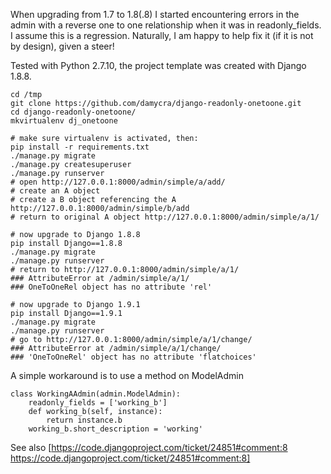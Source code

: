 When upgrading from 1.7 to 1.8(.8) I started encountering errors in the admin with a reverse one to one relationship when it was in readonly_fields.  I assume this is a regression.  Naturally, I am happy to help fix it (if it is not by design), given a steer!  

Tested with Python 2.7.10, the project template was created with Django 1.8.8. 

    cd /tmp
    git clone https://github.com/damycra/django-readonly-onetoone.git
    cd django-readonly-onetoone/
    mkvirtualenv dj_onetoone

    # make sure virtualenv is activated, then:
    pip install -r requirements.txt 
    ./manage.py migrate
    ./manage.py createsuperuser 
    ./manage.py runserver
    # open http://127.0.0.1:8000/admin/simple/a/add/
    # create an A object 
    # create a B object referencing the A http://127.0.0.1:8000/admin/simple/b/add
    # return to original A object http://127.0.0.1:8000/admin/simple/a/1/

    # now upgrade to Django 1.8.8
    pip install Django==1.8.8
    ./manage.py migrate
    ./manage.py runserver
    # return to http://127.0.0.1:8000/admin/simple/a/1/
    ### AttributeError at /admin/simple/a/1/
    ### OneToOneRel object has no attribute 'rel'

    # now upgrade to Django 1.9.1
    pip install Django==1.9.1
    ./manage.py migrate
    ./manage.py runserver
    # go to http://127.0.0.1:8000/admin/simple/a/1/change/
    ### AttributeError at /admin/simple/a/1/change/
    ### 'OneToOneRel' object has no attribute 'flatchoices'

A simple workaround is to use a method on ModelAdmin

    class WorkingAAdmin(admin.ModelAdmin):
        readonly_fields = ['working_b']
        def working_b(self, instance):
            return instance.b
        working_b.short_description = 'working'

See also [https://code.djangoproject.com/ticket/24851#comment:8 https://code.djangoproject.com/ticket/24851#comment:8]
 